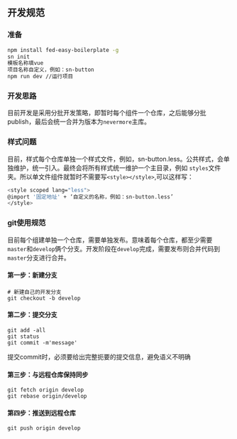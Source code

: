 ## 开发规范

### 准备

```bash
npm install fed-easy-boilerplate -g
sn init
模板名称填vue
项目名称自定义，例如：sn-button
npm run dev //运行项目
```
### 开发思路

目前开发是采用分批开发策略，即暂时每个组件一个仓库，之后能够分批publish，最后会统一合并为版本为`nevermore`主库。

### 样式问题
目前，样式每个仓库单独一个样式文件，例如，sn-button.less。公共样式，会单独维护，统一引入。最终会将所有样式统一维护一个主目录，例如 `styles`文件夹。所以单文件组件就暂时不需要写`<style></style>`,可以这样写：

```bash
<style scoped lang="less">
@import '固定地址' + ‘自定义的名称，例如：sn-button.less’
</style>

```
### git使用规范
目前每个组建单独一个仓库，需要单独发布。意味着每个仓库，都至少需要`master`和`develop`俩个分支。开发阶段在`develop`完成，需要发布则合并代码到`master`分支进行合并。

#### 第一步：新建分支
    
  ```
  # 新建自己的开发分支
  git checkout -b develop
  ```
#### 第二步：提交分支
  ```
  git add -all
  git status
  git commit -m'message'
  ```
  提交commit时，必须要给出完整扼要的提交信息，避免语义不明确
#### 第三步：与远程仓库保持同步
  ```
  git fetch origin develop
  git rebase origin/develop
  ```
#### 第四步：推送到远程仓库
  ```
  git push origin develop
  ```